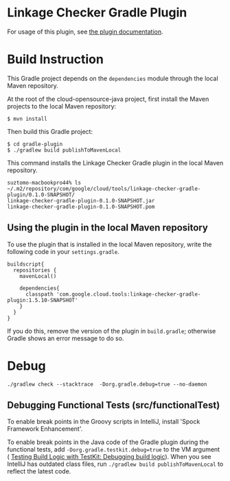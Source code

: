 # Linkage Checker Gradle Plugin

For usage of this plugin, see [the plugin documentation](
https://github.com/GoogleCloudPlatform/cloud-opensource-java/wiki/Linkage-Checker-with-Gradle).

# Build Instruction

This Gradle project depends on the `dependencies` module through the local Maven repository.

At the root of the cloud-opensource-java project, first install the Maven projects to the local
Maven repository:

   ```
   $ mvn install
   ```

Then build this Gradle project:

   ```
   $ cd gradle-plugin
   $ ./gradlew build publishToMavenLocal
   ```

This command installs the Linkage Checker Gradle plugin in the local Maven repository.

   ```
   suztomo-macbookpro44% ls ~/.m2/repository/com/google/cloud/tools/linkage-checker-gradle-plugin/0.1.0-SNAPSHOT/
   linkage-checker-gradle-plugin-0.1.0-SNAPSHOT.jar
   linkage-checker-gradle-plugin-0.1.0-SNAPSHOT.pom
   ```

## Using the plugin in the local Maven repository

To use the plugin that is installed in the local Maven repository, write the following code
in your `settings.gradle`.

```
buildscript{
  repositories {
    mavenLocal()

    dependencies{
      classpath 'com.google.cloud.tools:linkage-checker-gradle-plugin:1.5.10-SNAPSHOT'
    }
  }
}
```

If you do this, remove the version of the plugin in `build.gradle`; otherwise Gradle shows an error
message to do so.

# Debug

   ```
   ./gradlew check --stacktrace  -Dorg.gradle.debug=true --no-daemon
   ```

## Debugging Functional Tests (src/functionalTest)

To enable break points in the Groovy scripts in IntelliJ, install 'Spock Framework Enhancement'.

To enable break points in the Java code of the Gradle plugin during the functional tests, add
`-Dorg.gradle.testkit.debug=true` to the VM argument (
[Testing Build Logic with TestKit: Debugging build logic](
https://docs.gradle.org/current/userguide/test_kit.html#sub:test-kit-debug)).
When you see IntelliJ has outdated class files, run `./gradlew build publishToMavenLocal` to
reflect the latest code.
